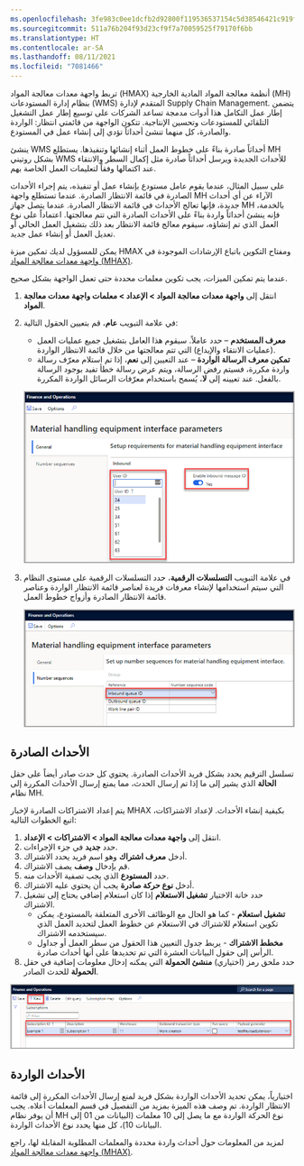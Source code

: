 ```yaml
---
ms.openlocfilehash: 3fe983c0ee1dcfb2d92800f119536537154c5d38546421c919fd282b5747db36
ms.sourcegitcommit: 511a76b204f93d23cf9f7a70059525f79170f6bb
ms.translationtype: HT
ms.contentlocale: ar-SA
ms.lasthandoff: 08/11/2021
ms.locfileid: "7081466"
---
```

تربط واجهة معدات معالجة المواد (HMAX) أنظمة معالجة المواد المادية الخارجية (MH) بنظام إدارة المستودعات (WMS) المتقدم لإدارة Supply Chain Management. يتضمن إطار عمل التكامل هذا أدوات مدمجة تساعد الشركات على توسيع إطار عمل التشغيل التلقائي للمستودعات وتحسين الإنتاجية. تتكون الواجهة من قائمتي انتظار: الواردة والصادرة، كل منهما تنشئ أحداثاً تؤدي إلى إنشاء عمل في المستودع.

ينشئ WMS أحداثاً صادرة بناءً على خطوط العمل أثناء إنشائها وتنفيذها. يستطلع MH بشكل روتيني WMS للأحداث الجديدة ويرسل أحداثاً صادرة مثل إكمال السطر والانتقاء عند اكتمالها وفقاً لتعليمات العمل الخاصة بهم.

على سبيل المثال، عندما يقوم عامل مستودع بإنشاء عمل أو تنفيذه، يتم إجراء الأحداث الصادرة في قائمة الانتظار الصادرة. عندما تستطلع واجهة MH الآراء عن أي أحداث جديدة، فإنها تعالج الأحداث في قائمة الانتظار الصادرة. عندما يتصل جهاز MH بالخدمة، فإنه ينشئ أحداثاً واردة بناءً على الأحداث الصادرة التي تتم معالجتها. اعتماداً على نوع العمل الذي تم إنشاؤه، سيقوم معالج قائمة الانتظار بعد ذلك بتشغيل العمل الحالي أو تعديل العمل أو إنشاء عمل جديد. 

يمكن للمسؤول لديك تمكين ميزة HMAX ومفتاح التكوين باتباع الإرشادات الموجودة في [واجهة معدات معالجة المواد (MHAX)](/dynamics365/supply-chain/warehousing/mhax/?azure-portal=true).

عندما يتم تمكين الميزات، يجب تكوين معلمات محددة حتى تعمل الواجهة بشكل صحيح.

1.  انتقل إلى **واجهة معدات معالجة المواد > الإعداد > معلمات واجهة معدات معالجة المواد**.
2.  في علامة التبويب **عام**، قم بتعيين الحقول التالية:
    - **معرف المستخدم** – حدد عاملاً. سيقوم هذا العامل بتشغيل جميع عمليات العمل (عمليات الانتقاء والإيداع) التي تتم معالجتها من خلال قائمة الانتظار الواردة.
    - **تمكين معرف الرسالة الواردة** – عند التعيين إلى **نعم**، إذا تم استلام معرّف رسالة واردة مكررة، فسيتم رفض الرسالة، ويتم عرض رسالة خطأ تفيد بوجود الرسالة بالفعل. عند تعيينه إلى **لا**، يُسمح باستخدام معرّفات الرسائل الواردة المكررة.

    [ ![لقطة شاشة لعلامة التبويب "عام" لصفحة معلمات واجهة معدات معالجة المواد.](../media/general-tab-ss.png) ](../media/general-tab-ss.png#lightbox) 

3.  في علامة التبويب **التسلسلات الرقمية**، حدد التسلسلات الرقمية على مستوى النظام التي سيتم استخدامها لإنشاء معرفات فريدة لعناصر قائمة الانتظار الواردة وعناصر قائمة الانتظار الصادرة وأزواج خطوط العمل.
 
    [ ![لقطة شاشة لعلامة التبويب "التسلسل الرقمي" لصفحة معلمات واجهة معدات معالجة المواد.](../media/number-sequence-tab-ss.png) ](../media/number-sequence-tab-ss.png#lightbox) 


## <a name="outbound-events"></a>الأحداث الصادرة
تسلسل الترقيم يحدد بشكل فريد الأحداث الصادرة. يحتوي كل حدث صادر أيضاً على حقل **الحالة** الذي يشير إلى ما إذا تم إرسال الحدث، مما يمنع إرسال الأحداث المكررة إلى نظام MH.

يتم إعداد الاشتراكات الصادرة لإخبار MHAX بكيفية إنشاء الأحداث. لإعداد الاشتراكات، اتبع الخطوات التالية:

1.  انتقل إلى **واجهة معدات معالجة المواد > الاشتراكات > الإعداد**. 
2.  حدد **جديد** في جزء الإجراءات.
3.  أدخل **معرف اشتراك** وهو اسم فريد يحدد الاشتراك.
4.  قم بإدخال **وصف** يصف الاشتراك.
5.  حدد **المستودع** الذي يجب تصفية الأحداث منه.
6.  أدخل **نوع حركة صادرة** يجب أن يحتوي عليه الاشتراك.
7.  حدد خانة الاختيار **تشغيل الاستعلام** إذا كان استعلام إضافي يحتاج إلى تشغيل الاشتراك.
    - **تشغيل استعلام** - كما هو الحال مع الوظائف الأخرى المتعلقة بالمستودع، يمكن تكوين استعلام للاشتراك في الاستعلام عن خطوط العمل لتحديد العمل الذي سيستخدمه الاشتراك.
    - **مخطط الاشتراك** - يربط جدول التعيين هذا الحقول من سطر العمل أو جداول الرأس إلى حقول البيانات العشرة التي تم تحديدها على أنها أحداث صادرة.
8.  حدد ملحق رمز (اختياري) **منشئ الحمولة** التي يمكنه إدخال معلومات إضافية في حقل **الحمولة** للحدث الصادر.

[![لقطة شاشة صفحة الاشتراك.](../media/subscription-ss.png)](../media/subscription-ss.png#lightbox)
 

## <a name="inbound-events"></a>الأحداث الواردة
اختيارياً، يمكن تحديد الأحداث الواردة بشكل فريد لمنع إرسال الأحداث المكررة إلى قائمة الانتظار الواردة. تم وصف هذه الميزة بمزيد من التفصيل في قسم المعلمات أعلاه. يجب أن يوفر نظام MH نوع الحركة الواردة مع ما يصل إلى 10 معلمات (البيانات من 01 إلى البيانات 10)، كل منها يحدد نوع الأحداث الواردة. 

لمزيد من المعلومات حول أحداث واردة محددة والمعلمات المطلوبة المقابلة لها، راجع [واجهة معدات معالجة المواد (MHAX)](/dynamics365/supply-chain/warehousing/mhax/?azure-portal=true).

 

